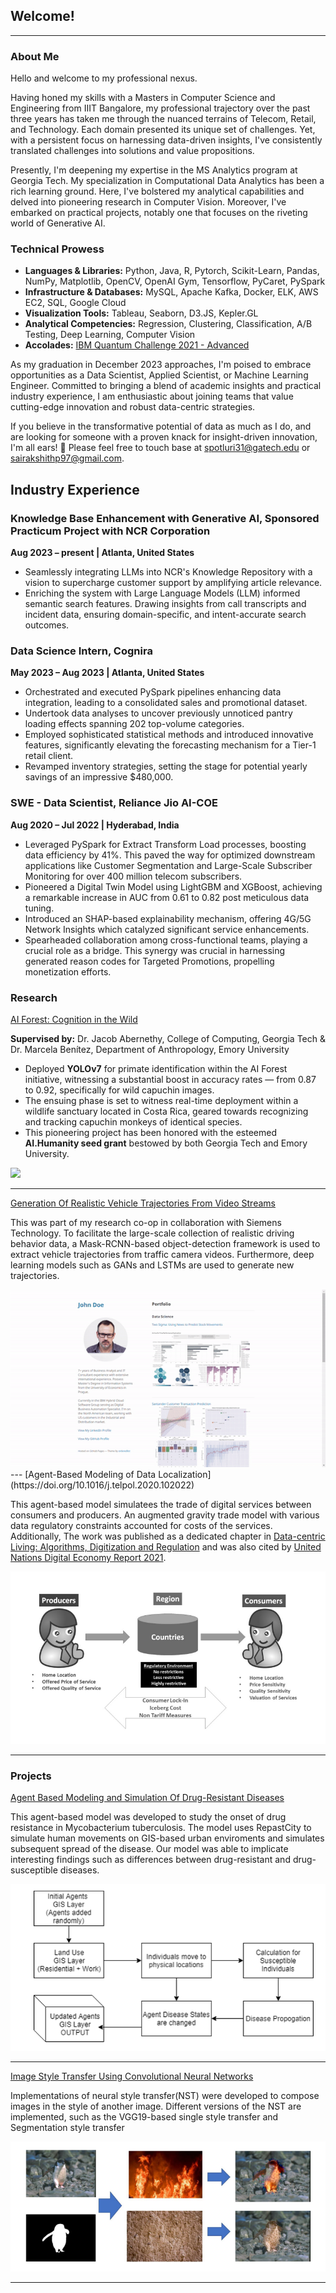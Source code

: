 ## Welcome!

---

### About Me

Hello and welcome to my professional nexus.

Having honed my skills with a Masters in Computer Science and Engineering from IIIT Bangalore, my professional trajectory over the past three years has taken me through the nuanced terrains of Telecom, Retail, and Technology. Each domain presented its unique set of challenges. Yet, with a persistent focus on harnessing data-driven insights, I've consistently translated challenges into solutions and value propositions.

Presently, I'm deepening my expertise in the MS Analytics program at Georgia Tech. My specialization in Computational Data Analytics has been a rich learning ground. Here, I've bolstered my analytical capabilities and delved into pioneering research in Computer Vision. Moreover, I've embarked on practical projects, notably one that focuses on the riveting world of Generative AI.

### Technical Prowess

- **Languages & Libraries:** Python, Java, R, Pytorch, Scikit-Learn, Pandas, NumPy, Matplotlib, OpenCV, OpenAI Gym, Tensorflow, PyCaret, PySpark
- **Infrastructure & Databases:** MySQL, Apache Kafka, Docker, ELK, AWS EC2, SQL, Google Cloud
- **Visualization Tools:** Tableau, Seaborn, D3.JS, Kepler.GL
- **Analytical Competencies:** Regression, Clustering, Classification, A/B Testing, Deep Learning, Computer Vision
- **Accolades:** [IBM Quantum Challenge 2021 - Advanced](https://www.credly.com/badges/cd92b338-bb42-489e-8406-3ca1dd3e30e3?source=linked_in_profile)

As my graduation in December 2023 approaches, I'm poised to embrace opportunities as a Data Scientist, Applied Scientist, or Machine Learning Engineer. Committed to bringing a blend of academic insights and practical industry experience, I am enthusiastic about joining teams that value cutting-edge innovation and robust data-centric strategies.

If you believe in the transformative potential of data as much as I do, and are looking for someone with a proven knack for insight-driven innovation, I'm all ears! 🚀 
Please feel free to touch base at spotluri31@gatech.edu or sairakshithp97@gmail.com.

## Industry Experience

### Knowledge Base Enhancement with Generative AI, Sponsored Practicum Project with NCR Corporation 
**Aug 2023 – present | Atlanta, United States**
- Seamlessly integrating LLMs into NCR's Knowledge Repository with a vision to supercharge customer support by amplifying article relevance.
- Enriching the system with Large Language Models (LLM) informed semantic search features. Drawing insights from call transcripts and incident data, ensuring domain-specific, and intent-accurate search outcomes.

### Data Science Intern, Cognira 
**May 2023 – Aug 2023 | Atlanta, United States**
- Orchestrated and executed PySpark pipelines enhancing data integration, leading to a consolidated sales and promotional dataset.
- Undertook data analyses to uncover previously unnoticed pantry loading effects spanning 202 top-volume categories.
- Employed sophisticated statistical methods and introduced innovative features, significantly elevating the forecasting mechanism for a Tier-1 retail client.
- Revamped inventory strategies, setting the stage for potential yearly savings of an impressive $480,000.

### SWE - Data Scientist, Reliance Jio AI-COE 
**Aug 2020 – Jul 2022 | Hyderabad, India**
- Leveraged PySpark for Extract Transform Load processes, boosting data efficiency by 41%. This paved the way for optimized downstream applications like Customer Segmentation and Large-Scale Subscriber Monitoring for over 400 million telecom subscribers.
- Pioneered a Digital Twin Model using LightGBM and XGBoost, achieving a remarkable increase in AUC from 0.61 to 0.82 post meticulous data tuning.
- Introduced an SHAP-based explainability mechanism, offering 4G/5G Network Insights which catalyzed significant service enhancements.
- Spearheaded collaboration among cross-functional teams, playing a crucial role as a bridge. This synergy was crucial in harnessing generated reason codes for Targeted Promotions, propelling monetization efforts.



### Research

[AI Forest: Cognition in the Wild](/images/yolo_v7.gif?raw=true)

**Supervised by:** Dr. Jacob Abernethy, College of Computing, Georgia Tech & Dr. Marcela Benítez, Department of Anthropology, Emory University

- Deployed **YOLOv7** for primate identification within the AI Forest initiative, witnessing a substantial boost in accuracy rates — from 0.87 to 0.92, specifically for wild capuchin images.
- The ensuing phase is set to witness real-time deployment within a wildlife sanctuary located in Costa Rica, geared towards recognizing and tracking capuchin monkeys of identical species.
- This pioneering project has been honored with the esteemed **AI.Humanity seed grant** bestowed by both Georgia Tech and Emory University.
<img src="/images/yolo_v7.gif?raw=true"/>

---
[Generation Of Realistic Vehicle Trajectories From Video Streams](/images/demo.gif?raw=true)

This was part of my research co-op in collaboration with Siemens Technology.
To facilitate the large-scale collection of realistic driving behavior data,  a Mask-RCNN-based object-detection framework is used to extract vehicle trajectories from traffic camera videos.  Furthermore,  deep learning models such as GANs and LSTMs are used to generate new trajectories.

<img src="/images/demo.gif?raw=true"/>
---
[Agent-Based Modeling of Data Localization](https://doi.org/10.1016/j.telpol.2020.102022)

This agent-based model simulatees the trade of digital services between consumers and producers.
An augmented gravity trade model with various data regulatory constraints accounted for costs of the services. 
Additionally, The work was published as a dedicated chapter in [Data-centric Living: Algorithms, Digitization and Regulation](http://dx.doi.org/10.4324/9781003093442-12) and was also cited by [United Nations Digital Economy Report 2021](https://unctad.org/webflyer/digital-economy-report-2021).

<img src="/images/ABM.PNG?raw=true"/>

---
### Projects
[Agent Based Modeling and Simulation Of Drug-Resistant Diseases](https://github.com/raks097/Agent-Based-Modeling-And-Simulation-of-Drug-Resistant-Diseases-)

This agent-based model was developed to study the onset of drug resistance in Mycobacterium tuberculosis.
The model uses RepastCity to simulate human movements on GIS-based urban enviroments and simulates subsequent spread of the disease.
Our model was able to implicate interesting findings such as differences between drug-resistant and drug-susceptible diseases.

<img src="/images/ABM_2.PNG?raw=true"/>

---

[Image Style Transfer Using Convolutional Neural Networks](https://github.com/raks097/nn_style_transfer)

Implementations of neural style transfer(NST) were developed to  compose images in the style of another image.
Different versions of the NST are implemented, such as the VGG19-based single style transfer and Segmentation style transfer

<img src="/images/NST.PNG?raw=true"/>


---
